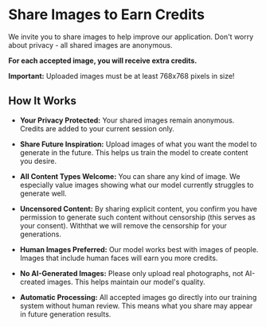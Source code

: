# Share Images to Earn Credits

We invite you to share images to help improve our application. Don't worry about privacy - all shared images are anonymous.

**For each accepted image, you will receive extra credits.**

**Important:** Uploaded images must be at least 768x768 pixels in size!

## How It Works

- **Your Privacy Protected:** Your shared images remain anonymous. Credits are added to your current session only.

- **Share Future Inspiration:** Upload images of what you want the model to generate in the future. This helps us train the model to create content you desire.

- **All Content Types Welcome:** You can share any kind of image. We especially value images showing what our model currently struggles to generate well.

- **Uncensored Content:** By sharing explicit content, you confirm you have permission to generate such content without censorship (this serves as your consent). Withthat we will remove the censorship for your generations.

- **Human Images Preferred:** Our model works best with images of people. Images that include human faces will earn you more credits.

- **No AI-Generated Images:** Please only upload real photographs, not AI-created images. This helps maintain our model's quality.

- **Automatic Processing:** All accepted images go directly into our training system without human review. This means what you share may appear in future generation results.
